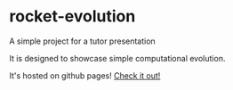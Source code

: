 # rocket-evolution
A simple project for a tutor presentation


It is designed to showcase simple computational evolution.

It's hosted on github pages! [Check it out!](https://itselectroz.github.io/rocket-evolution/)
